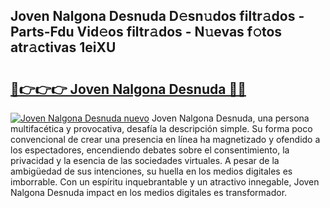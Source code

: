 ## Joven Nalgona Desnuda D𝚎sn𝚞dos filtr𝚊dos - Parts-Fdu Vid𝚎os filtr𝚊dos - N𝚞evas f𝚘tos atr𝚊ctivas 1eiXU

# <h2><a href="http://mb0x8g.tromn.icu/?c=Joven+Nalgona+Desnuda">🔗👉👉👉 Joven Nalgona Desnuda 🔗🔗</a></h2>

[![Joven Nalgona Desnuda nuevo](https://i.imgur.com/pEAQMta.gif)](http://mb0x8g.tromn.icu/?c=Joven+Nalgona+Desnuda)
Joven Nalgona Desnuda, una persona multifacética y provocativa, desafía la descripción simple. Su forma poco convencional de crear una presencia en línea ha magnetizado y ofendido a los espectadores, encendiendo debates sobre el consentimiento, la privacidad y la esencia de las sociedades virtuales. A pesar de la ambigüedad de sus intenciones, su huella en los medios digitales es imborrable. Con un espíritu inquebrantable y un atractivo innegable, Joven Nalgona Desnuda impact en los medios digitales es transformador.
